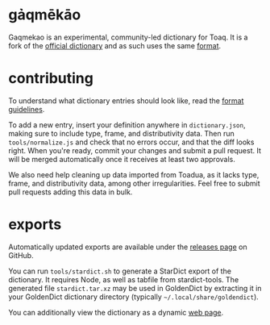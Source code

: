 # gảqmēkāo

Gaqmekao is an experimental, community-led dictionary for Toaq. It is a fork of the [official dictionary](https://github.com/toaq/dictionary) and as such uses the same [format](./format.md).

# contributing

To understand what dictionary entries should look like, read the [format guidelines](./format.md).

To add a new entry, insert your definition anywhere in `dictionary.json`, making sure to include type, frame, and distributivity data. Then run `tools/normalize.js` and check that no errors occur, and that the diff looks right. When you're ready, commit your changes and submit a pull request. It will be merged automatically once it receives at least two approvals.

We also need help cleaning up data imported from Toadua, as it lacks type, frame, and distributivity data, among other irregularities. Feel free to submit pull requests adding this data in bulk.

# exports

Automatically updated exports are available under the [releases page](https://github.com/robintown/gaqmekao/releases/tag/latest) on GitHub.

You can run `tools/stardict.sh` to generate a StarDict export of the dictionary. It requires Node, as well as tabfile from stardict-tools. The generated file `stardict.tar.xz` may be used in GoldenDict by extracting it in your GoldenDict dictionary directory (typically `~/.local/share/goldendict`).

You can additionally view the dictionary as a dynamic [web page](https://robintown.github.io/gaqmekao).
